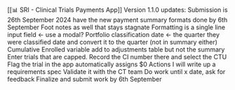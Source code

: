 [[📊 SRI - Clinical Trials Payments App]]
Version 1.1.0 updates:
Submission is 26th September 2024 have the new payment summary formats done by 6th September
Foot notes as well that stays stagnate
Formatting is a single line input field <- use a modal?
Portfolio classification date <- the quarter they were classified date and convert it to the quarter (not in summary either)
Cumulative Enrolled variable add to adjustments table but not the summary
Enter trials that are capped. Record the CI number there and select the CTU
Flag the trial in the app automatically assigns $0
Actions
I will write up a requirements spec
Validate it with the CT team
Do work until x date, ask for feedback
Finalize and submit work by 6th September
